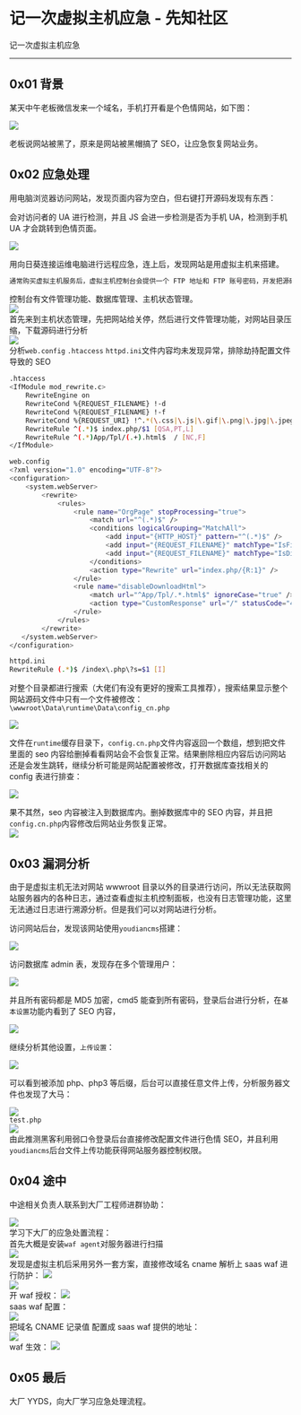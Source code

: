 

# 记一次虚拟主机应急 - 先知社区

记一次虚拟主机应急

- - -

## 0x01 背景

某天中午老板微信发来一个域名，手机打开看是个色情网站，如下图：

[![](assets/1701678291-ec07577e3f91721006bb58b5340de5f6.png)](https://xzfile.aliyuncs.com/media/upload/picture/20231201120243-7a55c8c0-8ffe-1.png)

老板说网站被黑了，原来是网站被黑帽搞了 SEO，让应急恢复网站业务。

## 0x02 应急处理

用电脑浏览器访问网站，发现页面内容为空白，但右键打开源码发现有东西：

会对访问者的 UA 进行检测，并且 JS 会进一步检测是否为手机 UA，检测到手机 UA 才会跳转到色情页面。

[![](assets/1701678291-eac005b5b6dd5d170a044d5baf677d37.png)](https://xzfile.aliyuncs.com/media/upload/picture/20231201120629-00ed6140-8fff-1.png)

用向日葵连接运维电脑进行远程应急，连上后，发现网站是用虚拟主机来搭建。

```bash
通常购买虚拟主机服务后，虚拟主机控制台会提供一个 FTP 地址和 FTP 账号密码，开发把源码上传至虚拟主机 FTP 服务器上进行网站部署，然后在主机管理页面绑定域名就能访问网站业务。整个部署过程虚拟主机服务商仅提供 FTP 账号密码进行文件管理，无法对网站服务器进行管理控制。
```

控制台有文件管理功能、数据库管理、主机状态管理。  
[![](assets/1701678291-546d60cfa1580eaafb707ddf18bfbcc4.png)](https://xzfile.aliyuncs.com/media/upload/picture/20231130205447-a481d62c-8f7f-1.png)  
首先来到主机状态管理，先把网站给关停，然后进行文件管理功能，对网站目录压缩，下载源码进行分析  
[![](assets/1701678291-02289239e129952871bf81017618ac0d.png)](https://xzfile.aliyuncs.com/media/upload/picture/20231130205712-fa816178-8f7f-1.png)  
分析`web.config` `.htaccess` `httpd.ini`文件内容均未发现异常，排除劫持配置文件导致的 SEO

```bash
.htaccess 
<IfModule mod_rewrite.c>
    RewriteEngine on
    RewriteCond %{REQUEST_FILENAME} !-d
    RewriteCond %{REQUEST_FILENAME} !-f
    RewriteCond %{REQUEST_URI} !^.*(\.css|\.js|\.gif|\.png|\.jpg|\.jpeg|\.bmp)$
    RewriteRule ^(.*)$ index.php/$1 [QSA,PT,L]
    RewriteRule ^(.*)App/Tpl/(.+).html$  / [NC,F]
</IfModule>
```

```bash
web.config
<?xml version="1.0" encoding="UTF-8"?>
<configuration>
    <system.webServer>
        <rewrite>
            <rules>
                <rule name="OrgPage" stopProcessing="true">
                    <match url="^(.*)$" />
                    <conditions logicalGrouping="MatchAll">
                        <add input="{HTTP_HOST}" pattern="^(.*)$" />                
                        <add input="{REQUEST_FILENAME}" matchType="IsFile" negate="true" />             
                        <add input="{REQUEST_FILENAME}" matchType="IsDirectory" negate="true" />            
                    </conditions>               
                    <action type="Rewrite" url="index.php/{R:1}" />         
                </rule>
                <rule name="disableDownloadHtml">
                    <match url="^App/Tpl/.*.html$" ignoreCase="true" />
                    <action type="CustomResponse" url="/" statusCode="403" statusReason="Forbidden" statusDescription="Forbidden" />
                </rule>
            </rules>
        </rewrite>
   </system.webServer>
</configuration>
```

```bash
httpd.ini
RewriteRule (.*)$ /index\.php\?s=$1 [I]
```

对整个目录都进行搜索（大佬们有没有更好的搜索工具推荐），搜索结果显示整个网站源码文件中只有一个文件被修改：  
`\wwwroot\Data\runtime\Data\config_cn.php`

[![](assets/1701678291-cf141a916cd3ac5c52214fcda6d39396.png)](https://xzfile.aliyuncs.com/media/upload/picture/20231201121116-ac191618-8fff-1.png)

文件在`runtime`缓存目录下，`config.cn.php`文件内容返回一个数组，想到把文件里面的 seo 内容给删掉看看网站会不会恢复正常。结果删除相应内容后访问网站还是会发生跳转，继续分析可能是网站配置被修改，打开数据库查找相关的 config 表进行排查：

[![](assets/1701678291-2bfbd298b88366d8c84976cdea08c8d5.png)](https://xzfile.aliyuncs.com/media/upload/picture/20231201121303-ec213f10-8fff-1.png)

果不其然，seo 内容被注入到数据库内。删掉数据库中的 SEO 内容，并且把`config.cn.php`内容修改后网站业务恢复正常。  
[![](assets/1701678291-03ccf95636b91d8b25ae5f86714b6046.png)](https://xzfile.aliyuncs.com/media/upload/picture/20231130205758-1631d11e-8f80-1.png)

## 0x03 漏洞分析

由于是虚拟主机无法对网站 wwwroot 目录以外的目录进行访问，所以无法获取网站服务器内的各种日志，通过查看虚拟主机控制面板，也没有日志管理功能，这里无法通过日志进行溯源分析。但是我们可以对网站进行分析。

访问网站后台，发现该网站使用`youdiancms`搭建：

[![](assets/1701678291-583c586eb800e4d7aa94d287b95d572f.png)](https://xzfile.aliyuncs.com/media/upload/picture/20231130210207-aa6fb8be-8f80-1.png)

访问数据库 admin 表，发现存在多个管理用户：

[![](assets/1701678291-8c152f15bb7b295d89234f2a06f48655.png)](https://xzfile.aliyuncs.com/media/upload/picture/20231130210059-8232d304-8f80-1.png)

并且所有密码都是 MD5 加密，cmd5 能查到所有密码，登录后台进行分析，在`基本设置`功能内看到了 SEO 内容，

[![](assets/1701678291-6b9bc66d371ec45da0d657299fa7ee94.png)](https://xzfile.aliyuncs.com/media/upload/picture/20231130210046-7a889102-8f80-1.png)

继续分析其他设置，`上传设置`：

[![](assets/1701678291-71fff705a19da9f35d975daf02623964.png)](https://xzfile.aliyuncs.com/media/upload/picture/20231130210035-73cbc424-8f80-1.png)

可以看到被添加 php、php3 等后缀，后台可以直接任意文件上传，分析服务器文件也发现了大马：

[![](assets/1701678291-e15c91800e549d1938f3ae422d6009ba.png)](https://xzfile.aliyuncs.com/media/upload/picture/20231130210022-6beffb26-8f80-1.png)  
`test.php`  
[![](assets/1701678291-643680a23759f11166cbde932ebc816c.png)](https://xzfile.aliyuncs.com/media/upload/picture/20231130210010-64df4e18-8f80-1.png)  
由此推测黑客利用弱口令登录后台直接修改配置文件进行色情 SEO，并且利用`youdiancms`后台文件上传功能获得网站服务器控制权限。

## 0x04 途中

中途相关负责人联系到大厂工程师进群协助：

[![](assets/1701678291-854a7a15a4887350ecdafcfdc657bddc.png)](https://xzfile.aliyuncs.com/media/upload/picture/20231201131248-44e9e7fc-9008-1.png)  
学习下大厂的应急处置流程：  
首先大概是安装`waf agent`对服务器进行扫描  
[![](assets/1701678291-948a47a42eea4c793f9254756000bcd4.png)](https://xzfile.aliyuncs.com/media/upload/picture/20231201131338-62940a58-9008-1.png)  
发现是虚拟主机后采用另外一套方案，直接修改域名 cname 解析上 saas waf 进行防护： 
[![](assets/1701678291-84410e273d2564175abfae1adb5f148f.png)](https://xzfile.aliyuncs.com/media/upload/picture/20231130205929-4c29dac8-8f80-1.png)  
[![](assets/1701678291-8e5ab7be8d57eded6202028cf2342265.png)](https://xzfile.aliyuncs.com/media/upload/picture/20231130205915-444d1e3c-8f80-1.png)  
开 waf 授权： 
[![](assets/1701678291-6bac41683379666137d9497233bf3cdb.png)](https://xzfile.aliyuncs.com/media/upload/picture/20231201131458-9273ef4a-9008-1.png)  
saas waf 配置：  
[![](assets/1701678291-fab8d2821f45301a9935c4259a54dab2.png)](https://xzfile.aliyuncs.com/media/upload/picture/20231130205855-37da9e68-8f80-1.png)  
把域名 CNAME 记录值 配置成 saas waf 提供的地址：  
[![](assets/1701678291-6210cd2c2323a3e862f42276a03d6be3.png)](https://xzfile.aliyuncs.com/media/upload/picture/20231130205843-30bb0294-8f80-1.png)  
waf 生效： 
[![](assets/1701678291-a8ed04958c0bb75b5a7cec19a1331fc3.png)](https://xzfile.aliyuncs.com/media/upload/picture/20231130205829-28c5bab6-8f80-1.png)

## 0x05 最后

大厂 YYDS，向大厂学习应急处理流程。
